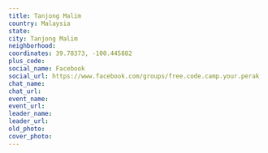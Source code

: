 ```yaml
---
title: Tanjong Malim
country: Malaysia
state: 
city: Tanjong Malim
neighborhood: 
coordinates: 39.78373, -100.445882
plus_code:
social_name: Facebook
social_url: https://www.facebook.com/groups/free.code.camp.your.perak
chat_name:
chat_url:
event_name:
event_url:
leader_name:
leader_url:
old_photo: 
cover_photo:
---
```

